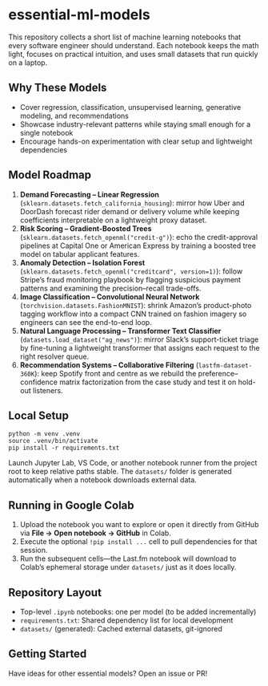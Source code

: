 # essential-ml-models

This repository collects a short list of machine learning notebooks that every software engineer should understand. Each notebook keeps the math light, focuses on practical intuition, and uses small datasets that run quickly on a laptop.

## Why These Models
- Cover regression, classification, unsupervised learning, generative modeling, and recommendations
- Showcase industry-relevant patterns while staying small enough for a single notebook
- Encourage hands-on experimentation with clear setup and lightweight dependencies

## Model Roadmap
1. **Demand Forecasting – Linear Regression** (`sklearn.datasets.fetch_california_housing`): mirror how Uber and DoorDash forecast rider demand or delivery volume while keeping coefficients interpretable on a lightweight proxy dataset.
2. **Risk Scoring – Gradient-Boosted Trees** (`sklearn.datasets.fetch_openml("credit-g")`): echo the credit-approval pipelines at Capital One or American Express by training a boosted tree model on tabular applicant features.
3. **Anomaly Detection – Isolation Forest** (`sklearn.datasets.fetch_openml("creditcard", version=1)`): follow Stripe’s fraud monitoring playbook by flagging suspicious payment patterns and examining the precision–recall trade-offs.
4. **Image Classification – Convolutional Neural Network** (`torchvision.datasets.FashionMNIST`): shrink Amazon’s product-photo tagging workflow into a compact CNN trained on fashion imagery so engineers can see the end-to-end loop.
5. **Natural Language Processing – Transformer Text Classifier** (`datasets.load_dataset("ag_news")`): mirror Slack’s support-ticket triage by fine-tuning a lightweight transformer that assigns each request to the right resolver queue.
6. **Recommendation Systems – Collaborative Filtering** (`lastfm-dataset-360K`): keep Spotify front and centre as we rebuild the preference–confidence matrix factorization from the case study and test it on hold-out listeners.

## Local Setup
```
python -m venv .venv
source .venv/bin/activate
pip install -r requirements.txt
```

Launch Jupyter Lab, VS Code, or another notebook runner from the project root to keep relative paths stable. The `datasets/` folder is generated automatically when a notebook downloads external data.

## Running in Google Colab
1. Upload the notebook you want to explore or open it directly from GitHub via **File → Open notebook → GitHub** in Colab.
2. Execute the optional `!pip install ...` cell to pull dependencies for that session.
3. Run the subsequent cells—the Last.fm notebook will download to Colab’s ephemeral storage under `datasets/` just as it does locally.

## Repository Layout
- Top-level `.ipynb` notebooks: one per model (to be added incrementally)
- `requirements.txt`: Shared dependency list for local development
- `datasets/` (generated): Cached external datasets, git-ignored

## Getting Started
Have ideas for other essential models? Open an issue or PR!
